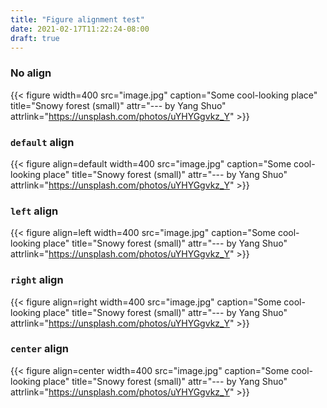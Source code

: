 ```yaml
---
title: "Figure alignment test"
date: 2021-02-17T11:22:24-08:00
draft: true
---
```


### No align
{{< figure width=400 src="image.jpg" caption="Some cool-looking place" title="Snowy forest (small)" attr="--- by Yang Shuo" attrlink="https://unsplash.com/photos/uYHYGgvkz_Y" >}}

### `default` align
{{< figure align=default width=400 src="image.jpg" caption="Some cool-looking place" title="Snowy forest (small)" attr="--- by Yang Shuo" attrlink="https://unsplash.com/photos/uYHYGgvkz_Y" >}}

### `left` align
{{< figure align=left width=400 src="image.jpg" caption="Some cool-looking place" title="Snowy forest (small)" attr="--- by Yang Shuo" attrlink="https://unsplash.com/photos/uYHYGgvkz_Y" >}}

### `right` align
{{< figure align=right width=400 src="image.jpg" caption="Some cool-looking place" title="Snowy forest (small)" attr="--- by Yang Shuo" attrlink="https://unsplash.com/photos/uYHYGgvkz_Y" >}}

### `center` align
{{< figure align=center width=400 src="image.jpg" caption="Some cool-looking place" title="Snowy forest (small)" attr="--- by Yang Shuo" attrlink="https://unsplash.com/photos/uYHYGgvkz_Y" >}}
